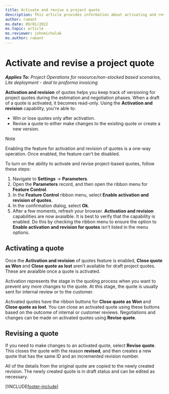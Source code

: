 ```yaml
---
title: Activate and revise a project quote
description: This article provides information about activating and revising quotes in Project Operations.
author: rumant
ms.date: 09/01/2022
ms.topic: article
ms.reviewer: johnmichalak
ms.author: rumant
---
```


# Activate and revise a project quote

_**Applies To:** Project Operations for resource/non-stocked based scenarios, Lite deployment - deal to proforma invoicing_

**Activation and revision** of quotes helps you keep track of versioning for project quotes during the estimation and negotiation phases. When a draft of a quote is activated, it becomes read-only. Using the **Activation and revision** capability, you're able to: 

- Win or lose quotes only after activation.
- Revise a quote to either make changes to the existing quote or create a new version.

> [!NOTE]
> Enabling the feature for activation and revision of quotes is a one-way operation. Once enabled, the feature can't be disabled.

To turn on the ability to activate and revise project-based quotes, follow these steps:

1. Navigate to **Settings** -> **Parameters**.
1. Open the **Parameters** record, and then open the ribbon menu for **Feature Control**.
1. In the **Feature Control** ribbon menu, select **Enable activation and revision of quotes**.
1. In the confirmation dialog, select **Ok**. 
1. After a few moments, refresh your browser. **Activation and revision** capabilities are now avaialble. It is best to verify that the capability is enabled. Do this by checking the ribbon menu to ensure the option to **Enable activation and revision for quotes** isn't listed in the menu options. 

## Activating a quote

Once the **Activation and revision** of quotes feature is enabled, **Close quote as Won** and **Close quote as lost** aren't available for draft project quotes. These are avaialble once a quote is activated. 

Activation represents the stage in the quoting process when you want to prevent any more changes to the quote. At this stage, the quote is usually sent for internal review or to the customer. 

Activated quotes have the ribbon buttons for **Close quote as Won** and **Close quote as lost**. You can close an activated quote using these buttons based on the outcome of internal or customer reviews. Negotiations and changes can be made on activated quotes using **Revise quote**.

## Revising a quote
If you need to make changes to an activated quote, select **Revise quote**. This closes the quote with the reason **revised**, and then creates a new quote that has the same ID and an incremented revision number.

All of the details from the original quote are copied to the newly created revision. The newly created quote is in draft status and can be edited as necessary. 





[!INCLUDE[footer-include](../includes/footer-banner.md)]
